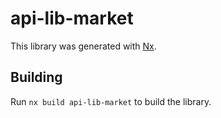 # api-lib-market

This library was generated with [Nx](https://nx.dev).

## Building

Run `nx build api-lib-market` to build the library.

